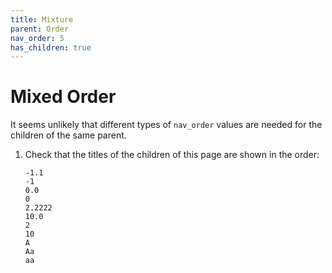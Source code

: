 ```yaml
---
title: Mixture
parent: Order
nav_order: 5
has_children: true
---
```


# Mixed Order

It seems unlikely that different types of `nav_order` values are needed for the children of the same parent.

1.  Check that the titles of the children of this page are shown in the order:
    ```
    -1.1
    -1
    0.0
    0
    2.2222
    10.0
    2
    10
    A
    Aa
    aa
    ```
